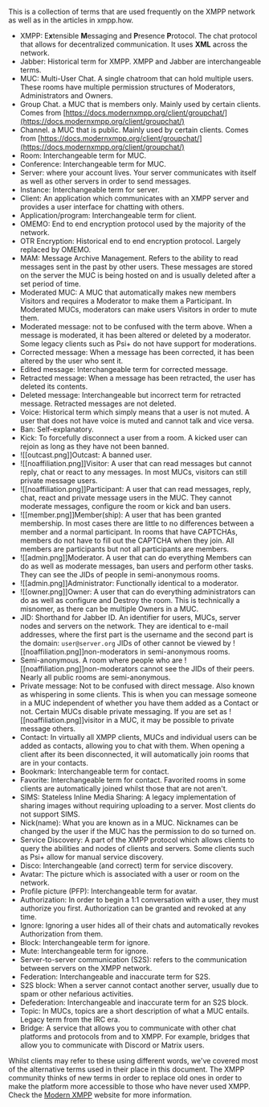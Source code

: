 This is a collection of terms that are used frequently on the XMPP network as well as in the articles in xmpp.how.

- XMPP: E**x**tensible **M**essaging and **P**resence **P**rotocol. The chat protocol that allows for decentralized communication. It uses **XML** across the network.
- Jabber: Historical term for XMPP. XMPP and Jabber are interchangeable terms.
- MUC: Multi-User Chat. A single chatroom that can hold multiple users. These rooms have multiple permission structures of Moderators, Administrators and Owners.
- Group Chat. a MUC that is members only. Mainly used by certain clients. Comes from [https://docs.modernxmpp.org/client/groupchat/](https://docs.modernxmpp.org/client/groupchat/)  
- Channel. a MUC that is public. Mainly used by certain clients. Comes from [https://docs.modernxmpp.org/client/groupchat/](https://docs.modernxmpp.org/client/groupchat/)
- Room: Interchangeable term for MUC.
- Conference: Interchangeable term for MUC.
- Server: where your account lives. Your server communicates with itself as well as other servers in order to send messages.
- Instance: Interchangeable term for server.
- Client: An application which communicates with an XMPP server and provides a user interface for chatting with others.
- Application/program: Interchangeable term for client.
- OMEMO: End to end encryption protocol used by the majority of the network.
- OTR Encryption: Historical end to end encryption protocol. Largely replaced by OMEMO.
- MAM: Message Archive Management. Refers to the ability to read messages sent in the past by other users. These messages are stored on the server the MUC is being hosted on and is usually deleted after a set period of time.
- Moderated MUC: A MUC that automatically makes new members Visitors and requires a Moderator to make them a Participant. In Moderated MUCs, moderators can make users Visitors in order to mute them.
- Moderated message: not to be confused with the term above. When a message is moderated, it has been altered or deleted by a moderator. Some legacy clients such as Psi+ do not have support for moderations.
- Corrected message: When a message has been corrected, it has been altered by the user who sent it.
- Edited message: Interchangeable term for corrected message.
- Retracted message: When a message has been retracted, the user has deleted its contents.
- Deleted message: Interchangeable but incorrect term for retracted message. Retracted messages are not deleted.
- Voice: Historical term which simply means that a user is not muted. A user that does not have voice is muted and cannot talk and vice versa.
- Ban: Self-explanatory.
- Kick: To forcefully disconnect a user from a room. A kicked user can rejoin as long as they have not been banned.
- ![[outcast.png]]Outcast: A banned user.
- ![[noaffiliation.png]]Visitor: A user that can read messages but cannot reply, chat or react to any messages. In most MUCs, visitors can still private message users.
- ![[noaffiliation.png]]Participant: A user that can read messages, reply, chat, react and private message users in the MUC. They cannot moderate messages, configure the room or kick and ban users.
- ![[member.png]]Member(ship): A user that has been granted membership. In most cases there are little to no differences between a member and a normal participant. In rooms that have CAPTCHAs, members do not have to fill out the CAPTCHA when they join. All members are participants but not all participants are members.
- ![[admin.png]]Moderator. A user that can do everything Members can do as well as moderate messages, ban users and perform other tasks. They can see the JIDs of people in semi-anonymous rooms.
- ![[admin.png]]Administrator: Functionally identical to a moderator.
- ![[owner.png]]Owner: A user that can do everything administrators can do as well as configure and Destroy the room. This is technically a misnomer, as there can be multiple Owners in a MUC.
- JID:  Shorthand for Jabber ID. An identifier for users, MUCs, server nodes and servers on the network. They are identical to e-mail addresses, where the first part is the username and the second part is the domain:
  `user@server.org`
  JIDs of other cannot be viewed by ![[noaffiliation.png]]non-moderators in semi-anonymous rooms.
- Semi-anonymous. A room where people who are ![[noaffiliation.png]]non-moderators cannot see the JIDs of their peers. Nearly all public rooms are semi-anonymous.
- Private message: Not to be confused with direct message. Also known as whispering in some clients. This is when you can message someone in a MUC independent of whether you have them added as a Contact or not. Certain MUCs disable private messaging. If you are set as ![[noaffiliation.png]]visitor in a MUC, it may be possible to private message others.
- Contact: In virtually all XMPP clients, MUCs and individual users can be added as contacts, allowing you to chat with them. When opening a client after its been disconnected, it will automatically join rooms that are in your contacts.
- Bookmark: Interchangeable term for contact.
- Favorite: Interchangeable term for contact. Favorited rooms in some clients are automatically joined whilst those that are not aren't.
- SIMS: Stateless Inline Media Sharing: A legacy implementation of sharing images without requiring uploading to a server. Most clients do not support SIMS.
- Nick(name): What you are known as in a MUC. Nicknames can be changed by the user if the MUC has the permission to do so turned on.
- Service Discovery: A part of the XMPP protocol which allows clients to query the abilities and nodes of clients and servers. Some clients such as Psi+ allow for manual service discovery.
- Disco: Interchangeable (and correct) term for service discovery.
- Avatar: The picture which is associated with a user or room on the network.
- Profile picture (PFP): Interchangeable term for avatar.
- Authorization: In order to begin a 1:1 conversation with a user, they must authorize you first. Authorization can be granted and revoked at any time.
- Ignore: Ignoring a user hides all of their chats and automatically revokes Authorization from them.
- Block: Interchangeable term for ignore.
- Mute: Interchangeable term for ignore.
- Server-to-server communication (S2S): refers to the communication between servers on the XMPP network.
- Federation: Interchangeable and inaccurate term for S2S.
- S2S block: When a server cannot contact another server, usually due to spam or other nefarious activities.
- Defederation: Interchangeable and inaccurate term for an S2S block.
- Topic: In MUCs, topics are a short description of what a MUC entails. Legacy term from the IRC era.
- Bridge: A service that allows you to communicate with other chat platforms and protocols from and to XMPP. For example, bridges that allow you to communicate with Discord or Matrix users.  

Whilst clients may refer to these using different words, we've covered most of the alternative terms used in their place in this document. The XMPP community thinks of new terms in order to replace old ones in order to make the platform more accessible to those who have never used XMPP. Check the [Modern XMPP](https://docs.modernxmpp.org/client/groupchat/) website for more information.